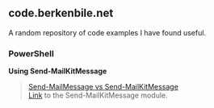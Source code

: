 ## code.berkenbile.net

A random repository of code examples I have found useful.

### PowerShell 

**Using Send-MailKitMessage**  
>[Send-MailMessage vs Send-MailKitMessage](https://github.com/jaberkenbile/jaberkenbile.github.io/blob/main/send-mailkitmessage_usage/send-mailkitmessage_example.ps1)  
>[Link](https://github.com/austineric/Send-MailKitMessage) to the Send-MailKitMessage module.
